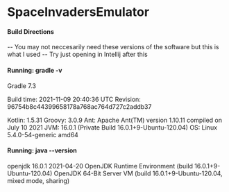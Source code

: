 # SpaceInvadersEmulator                                                                   
#### Build Directions
-- You may not neccesarily need these versions of the software but this is what I used 
-- Try just opening in Intellij after this
#### Running: gradle -v
Gradle 7.3

Build time:   2021-11-09 20:40:36 UTC
Revision:     96754b8c44399658178a768ac764d727c2addb37

Kotlin:       1.5.31
Groovy:       3.0.9
Ant:          Apache Ant(TM) version 1.10.11 compiled on July 10 2021
JVM:          16.0.1 (Private Build 16.0.1+9-Ubuntu-120.04)
OS:           Linux 5.4.0-54-generic amd64
#### Running: java --version
openjdk 16.0.1 2021-04-20
OpenJDK Runtime Environment (build 16.0.1+9-Ubuntu-120.04)
OpenJDK 64-Bit Server VM (build 16.0.1+9-Ubuntu-120.04, mixed mode, sharing)

